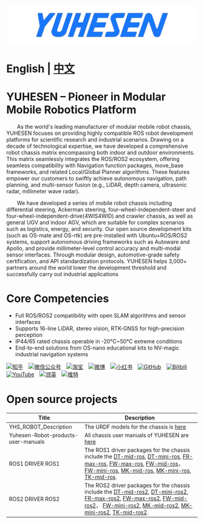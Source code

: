 [![](YUHESEN-logo.png)]()




# English | [中文](README(CN).md)

# YUHESEN – Pioneer in Modular Mobile Robotics Platform​
&emsp;&emsp;As the world's leading manufacturer of modular mobile robot chassis, YUHESEN focuses on providing highly compatible ROS robot development platforms for scientific research and industrial scenarios. Drawing on a decade of technological expertise, we have developed a comprehensive robot chassis matrix encompassing both indoor and outdoor environments. This matrix seamlessly integrates the ROS/ROS2 ecosystem, offering seamless compatibility with Navigation function packages, move_base frameworks, and related Local/Global Planner algorithms. These features empower our customers to swiftly achieve autonomous navigation, path planning, and multi-sensor fusion (e.g., LiDAR, depth camera, ultrasonic radar, millimeter wave radar).

&emsp;&emsp;We have developed a series of mobile robot chassis including differential steering, Ackerman steering, four-wheel-independent-steer and four-wheel-independent-drive(4WIS4WID) and crawler chassis, as well as general UGV and indoor AGV, which are suitable for complex scenarios such as logistics, energy, and security. Our open source development kits (such as OS-mate and OS-rtk) are pre-installed with Ubuntu+ROS/ROS2 systems, support autonomous driving frameworks such as Autoware and Apollo, and provide millimeter-level control accuracy and multi-modal sensor interfaces. Through modular design, automotive-grade safety certification, and API standardization protocols. YUHESEN helps 3,000+ partners around the world lower the development threshold and successfully carry out industrial applications

# Core Competencies​
- Full ROS/ROS2 compatibility with open SLAM algorithms and sensor interfaces
- Supports 16-line LiDAR, stereo vision, RTK-GNSS for high-precision perception
- IP44/65 rated chassis operable in -20℃~50℃ extreme conditions
- End-to-end solutions from OS-nano educational kits to NV-magic industrial navigation systems

[![知乎](https://img.shields.io/badge/知乎-white?logo=zhihu)](https://www.zhihu.com/org/yu-he-sen-ke-ji-6)&emsp;[![微信公众号](https://img.shields.io/badge/微信公众号-white?logo=wechat)](https://mp.weixin.qq.com/s/hZcUPS8-Q1ZABMVU-ZC3xw)&emsp;[![淘宝](https://img.shields.io/badge/淘宝-white?logo=taobao)](https://shop114490350.taobao.com/?spm=a21n57.shop_search.0.0.1bbd5914Aa6fu4)&emsp;[![微博](https://img.shields.io/badge/微博-white?logo=weibo)](https://weibo.com/yuhesen)&emsp;[![小红书](https://img.shields.io/badge/小红书-white?logo=xiaohongshu)](https://www.xiaohongshu.com/user/profile/64df2dd60000000001006fbd?xsec_token=ABwTKfplMvrg81NPv3536eEos34GmaYo40tGkkEXtr_RM%3D&xsec_source=pc_search)&emsp;[![GitHub](https://img.shields.io/badge/GitHub-grey?logo=github)](https://github.com/YUHESEN-Robot)&emsp;[![Bilibili](https://img.shields.io/badge/Bilibili-grey?logo=bilibili)](https://space.bilibili.com/607867386?spm_id_from=333.337.search-card.all.click)&emsp;[![YouTube](https://img.shields.io/badge/YouTube-red?logo=YouTube)](https://www.youtube.com/@shenzhenyuhesenrobitics6477)&emsp;[![领英](https://img.shields.io/badge/领英-blue?logo=linkedin)](None)&emsp;[![推特](https://img.shields.io/badge/推特-blue?logo=X)](None)

# Open source projects
|Title                    |Description                    |
|-------------------------|-------------------------------|
|YHS_ROBOT_Description    |The URDF models for the chassis is [here](https://github.com/kefangkele/YHS_ROBOT_Description)|
|Yuhesen-Robot-products-user-manuals|All chassis user manuals of YUHESEN are [here](https://github.com/kefangkele/Yuhesen-Robot-products-user-manuals)|
|ROS1 DRIVER ROS1|The ROS1 driver packages for the chassis include the [DT-mid-ros](https://github.com/kefangkele/DT-mid-ros), [DT-mini-ros](https://github.com/kefangkele/DT-mini-ros), [FR-max-ros](https://github.com/kefangkele/FR-max-ros), [FW-max-ros](https://github.com/kefangkele/FW-max-ros),  [FW-mid-ros](https://github.com/kefangkele/FW-mid-ros)， [FW-mini-ros](https://github.com/kefangkele/FW-mini-ros), [MK-mid-ros](https://github.com/kefangkele/MK-mid-ros), [MK-mini-ros](https://github.com/kefangkele/MK-mini-ros), [TK-mid-ros](https://github.com/kefangkele/TK-mid-ros).|
|ROS2 DRIVER ROS2|The ROS2 driver packages for the chassis include the [DT-mid-ros2](https://github.com/kefangkele/DT-mid-ros2), [DT-mini-ros2](https://github.com/kefangkele/DT-mini-ros2), [FR-max-ros2](https://github.com/kefangkele/FR-max-ros2), [FW-max-ros2](https://github.com/kefangkele/FW-max-ros2),  [FW-mid-ros2](https://github.com/kefangkele/FW-mid-ros2)， [FW-mini-ros2](https://github.com/kefangkele/FW-mini-ros2), [MK-mid-ros2](https://github.com/kefangkele/MK-mid-ros2), [MK-mini-ros2](https://github.com/kefangkele/MK-mini-ros2), [TK-mid-ros2](https://github.com/kefangkele/TK-mid-ros2).|
